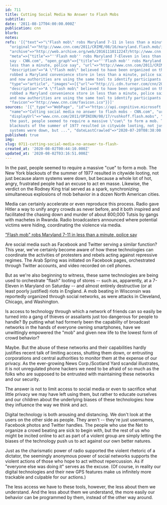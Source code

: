 ```yaml
---
id: 711
title: Cutting Social Media No Answer to Flash Mobs
subtitle: 
date: '2011-08-17T04:00:00.000Z'
publication: cnn
blurb: 
notes: 
refs: '[{"text"=>"\"Flash mob\" robs Maryland 7-11 in less than a minute, police say",
  "original"=>"http://www.cnn.com/2011/CRIME/08/16/maryland.flash.mob/index.html?hpt=us_c2",
  "archive"=>"http://web.archive.org/web/20161110112247/http://www.cnn.com/2011/CRIME/08/16/maryland.flash.mob/index.html?hpt=us_c2",
  "meta"=>{"title"=>"''Flash mob'' robs Maryland 7-Eleven in less than a minute, police
  say - CNN.com", "open_graph"=>{"title"=>"''Flash mob'' robs Maryland 7-Eleven in
  less than a minute, police say", "url"=>"http://www.cnn.com/2011/CRIME/08/16/maryland.flash.mob/index.html",
  "description"=>"A \"flash mob\" believed to have been organized on the Internet
  robbed a Maryland convenience store in less than a minute, police said Tuesday,
  and now authorities are using the same tool to identify participants in the crime.",
  "type"=>"article", "images"=>[{"url"=>"http://i.cdn.turner.com/cnn/2011/CRIME/08/16/maryland.flash.mob/tzvids.flash.rob.youtube.jpg"}]},
  "description"=>"A \"flash mob\" believed to have been organized on the Internet
  robbed a Maryland convenience store in less than a minute, police said Tuesday,
  and now authorities are using the same tool to identify participants in the crime.",
  "favicon"=>"http://www.cnn.com/favicon.ico"}}]'
sources: '[{"_type"=>"WebPage", "id"=>"https://api.cognitive.microsoft.com/api/v7/#WebPages.0",
  "name"=>"Cutting social media no answer to flash mobs - CNN.com", "url"=>"http://www.cnn.com/2011/OPINION/08/17/rushkoff.flash.mobs/index.html",
  "displayUrl"=>"www.cnn.com/2011/OPINION/08/17/rushkoff.flash.mobs", "snippet"=>"In
  the past, people seemed to require a massive \"cue\" to form a mob. The New York
  blackouts of the summer of 1977 resulted in citywide looting, not just because alarm
  systems were down, but ...", "dateLastCrawled"=>"2020-07-20T08:38:00.0000000Z"}]'
published: true
img: 
slug: 0711-cutting-social-media-no-answer-to-flash-
created_at: '2020-08-02T00:44:10.000Z'
updated_at: '2020-08-02T03:16:51.000Z'
---
```

In the past, people seemed to require a massive "cue" to form a mob. The New York blackouts of the summer of 1977 resulted in citywide looting, not just because alarm systems were down, but because a whole lot of hot, angry, frustrated people had an excuse to act en masse. Likewise, the verdict on the Rodney King trial served as a spark, synchronizing simultaneous explosions of mob behavior in a dozen North American cities.

Media can certainly accelerate or even reproduce this process. Radio gave Hitler a way to unify angry crowds as never before, and it both inspired and facilitated the chasing down and murder of about 800,000 Tutsis by gangs with machetes in Rwanda. Radio broadcasters announced where potential victims were hiding, coordinating the violence via media.

["Flash mob" robs Maryland 7-11 in less than a minute, police say](http://www.cnn.com/2011/CRIME/08/16/maryland.flash.mob/index.html?hpt=us_c2)

Are social media such as Facebook and Twitter serving a similar function? This year, we've certainly become aware of how these technologies can coordinate the activities of protesters and rebels acting against repressive regimes. The Arab Spring was initiated on Facebook pages, orchestrated through Twitter accounts, and video recorded on cell phones.

But as we're also beginning to witness, these same technologies are being used to orchestrate "flash" looting of stores -- such as, apparently, at a 7-Eleven in Maryland on Saturday -- and almost entirely destructive (or at least poorly justified) riots in England. A mob beating in Wisconsin was reportedly organized through social networks, as were attacks in Cleveland, Chicago, and Washington.

Is access to technology through which a network of friends can so easily be turned into a gang of thieves or assailants just too dangerous for people to handle? By putting what had formerly been the capability of broadcast networks in the hands of everyone owning smartphones, have we unwittingly empowered the "mob" and given new life to the lowest form of crowd behavior?

Maybe. But the abuse of these networks and their capabilities hardly justifies recent talk of limiting access, shutting them down, or entrusting corporations and central authorities to monitor them at the expense of our privacy. As the ever-growing News Corp./Scotland Yard scandal illustrates, it is not unregulated phone hackers we need to be afraid of so much as the folks who are supposed to be entrusted with maintaining these networks and our security.

The answer is not to limit access to social media or even to sacrifice what little privacy we may have left using them, but rather to educate ourselves and our children about the underlying biases of these technologies: how they influence the way we think and act.

Digital technology is both arousing and distancing. We don't look at the users on the other side as people. They aren't -- they're just usernames, Facebook photos and Twitter handles. The people who use the Net to organize a crowd beating are sick to begin with, but the rest of us who might be incited online to act as part of a violent group are simply letting the biases of the technology push us to act against our own better natures.

Just as the charismatic power of radio supported the violent rhetoric of a dictator, the seemingly anonymous power of social networks supports the violent actions of those who hope to act without repercussion. As if "everyone else was doing it" serves as the excuse. (Of course, in reality our digital technologies and their new GPS features make us infinitely more trackable and culpable for our actions.)

The less access we have to these tools, however, the less about them we understand. And the less about them we understand, the more easily our behavior can be programmed by them, instead of the other way around.
